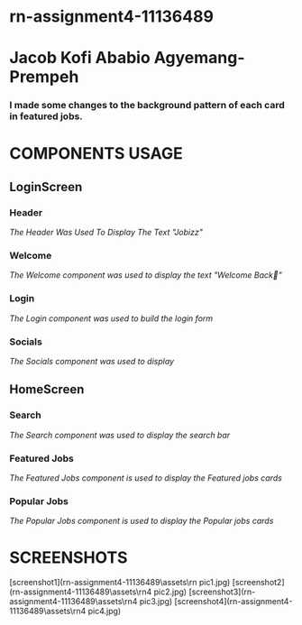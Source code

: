 # rn-assignment4-11136489
# Jacob Kofi Ababio Agyemang-Prempeh

### I made some  changes to the background pattern of each card in featured jobs.

# COMPONENTS USAGE

## LoginScreen

### Header

_The Header Was Used To Display The Text "Jobizz"_

### Welcome

_The Welcome component was used to display the text "Welcome Back👋"_

### Login

_The Login component was used to build the login form_

### Socials

_The Socials component was used to display_

## HomeScreen

### Search

_The Search component was used to display the search bar_

### Featured Jobs

_The Featured Jobs component is used to display the Featured jobs cards_

### Popular Jobs

_The Popular Jobs component is used to display the Popular jobs cards_

#

# SCREENSHOTS


[screenshot1](rn-assignment4-11136489\assets\rn pic1.jpg)
[screenshot2](rn-assignment4-11136489\assets\rn4 pic2.jpg)
[screenshot3](rn-assignment4-11136489\assets\rn4 pic3.jpg)
[screenshot4](rn-assignment4-11136489\assets\rn4 pic4.jpg)